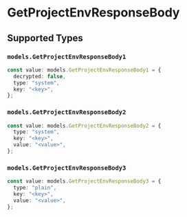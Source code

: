 # GetProjectEnvResponseBody


## Supported Types

### `models.GetProjectEnvResponseBody1`

```typescript
const value: models.GetProjectEnvResponseBody1 = {
  decrypted: false,
  type: "system",
  key: "<key>",
};
```

### `models.GetProjectEnvResponseBody2`

```typescript
const value: models.GetProjectEnvResponseBody2 = {
  type: "system",
  key: "<key>",
  value: "<value>",
};
```

### `models.GetProjectEnvResponseBody3`

```typescript
const value: models.GetProjectEnvResponseBody3 = {
  type: "plain",
  key: "<key>",
  value: "<value>",
};
```

